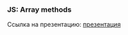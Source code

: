 ### JS: Array methods
Ссылка на презентацию: [презентация](https://github.com/ait-tr/cohort39.1/blob/main/front_end/lesson_17/JS_Arrays_methods.pdf)